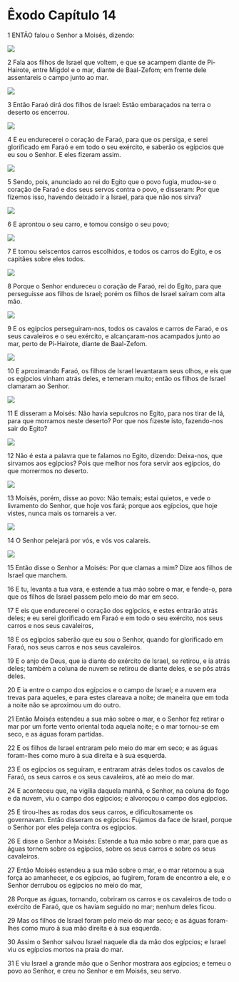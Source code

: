 # Êxodo Capítulo 14

1	ENTÃO falou o Senhor a Moisés, dizendo:

![](.img/02_Ex_14_01_RG.jpg)

2	Fala aos filhos de Israel que voltem, e que se acampem diante de Pi-Hairote, entre Migdol e o mar, diante de Baal-Zefom; em frente dele assentareis o campo junto ao mar.

![](.img/02_Ex_14_02_RG.jpg)

3	Então Faraó dirá dos filhos de Israel: Estão embaraçados na terra o deserto os encerrou.

![](.img/02_Ex_14_03_RG.jpg)

4	E eu endurecerei o coração de Faraó, para que os persiga, e serei glorificado em Faraó e em todo o seu exército, e saberão os egípcios que eu sou o Senhor. E eles fizeram assim.

![](.img/02_Ex_14_04_RG.jpg)

5	Sendo, pois, anunciado ao rei do Egito que o povo fugia, mudou-se o coração de Faraó e dos seus servos contra o povo, e disseram: Por que fizemos isso, havendo deixado ir a Israel, para que não nos sirva?

![](.img/02_Ex_14_05_RG.jpg)

6	E aprontou o seu carro, e tomou consigo o seu povo;

![](.img/02_Ex_14_06_RG.jpg)

7	E tomou seiscentos carros escolhidos, e todos os carros do Egito, e os capitães sobre eles todos.

![](.img/02_Ex_14_07_RG.jpg)

8	Porque o Senhor endureceu o coração de Faraó, rei do Egito, para que perseguisse aos filhos de Israel; porém os filhos de Israel saíram com alta mão.

![](.img/02_Ex_14_08_RG.jpg)

9	E os egípcios perseguiram-nos, todos os cavalos e carros de Faraó, e os seus cavaleiros e o seu exército, e alcançaram-nos acampados junto ao mar, perto de Pi-Hairote, diante de Baal-Zefom.

![](.img/02_Ex_14_09_RG.jpg)

10	E aproximando Faraó, os filhos de Israel levantaram seus olhos, e eis que os egípcios vinham atrás deles, e temeram muito; então os filhos de Israel clamaram ao Senhor.

![](.img/02_Ex_14_10_RG.jpg)

11	E disseram a Moisés: Não havia sepulcros no Egito, para nos tirar de lá, para que morramos neste deserto? Por que nos fizeste isto, fazendo-nos sair do Egito?

![](.img/02_Ex_14_11_RG.jpg)

12	Não é esta a palavra que te falamos no Egito, dizendo: Deixa-nos, que sirvamos aos egípcios? Pois que melhor nos fora servir aos egípcios, do que morrermos no deserto.

![](.img/02_Ex_14_12_RG.jpg)

13	Moisés, porém, disse ao povo: Não temais; estai quietos, e vede o livramento do Senhor, que hoje vos fará; porque aos egípcios, que hoje vistes, nunca mais os tornareis a ver.

![](.img/02_Ex_14_13_RG.jpg)

14	O Senhor pelejará por vós, e vós vos calareis.

![](.img/02_Ex_14_14_RG.jpg)

15	Então disse o Senhor a Moisés: Por que clamas a mim? Dize aos filhos de Israel que marchem.

16	E tu, levanta a tua vara, e estende a tua mão sobre o mar, e fende-o, para que os filhos de Israel passem pelo meio do mar em seco.

17	E eis que endurecerei o coração dos egípcios, e estes entrarão atrás deles; e eu serei glorificado em Faraó e em todo o seu exército, nos seus carros e nos seus cavaleiros,

18	E os egípcios saberão que eu sou o Senhor, quando for glorificado em Faraó, nos seus carros e nos seus cavaleiros.

19	E o anjo de Deus, que ia diante do exército de Israel, se retirou, e ia atrás deles; também a coluna de nuvem se retirou de diante deles, e se pôs atrás deles.

20	E ia entre o campo dos egípcios e o campo de Israel; e a nuvem era trevas para aqueles, e para estes clareava a noite; de maneira que em toda a noite não se aproximou um do outro.

21	Então Moisés estendeu a sua mão sobre o mar, e o Senhor fez retirar o mar por um forte vento oriental toda aquela noite; e o mar tornou-se em seco, e as águas foram partidas.

22	E os filhos de Israel entraram pelo meio do mar em seco; e as águas foram-lhes como muro à sua direita e à sua esquerda.

23	E os egípcios os seguiram, e entraram atrás deles todos os cavalos de Faraó, os seus carros e os seus cavaleiros, até ao meio do mar.

24	E aconteceu que, na vigília daquela manhã, o Senhor, na coluna do fogo e da nuvem, viu o campo dos egípcios; e alvoroçou o campo dos egípcios.

25	E tirou-lhes as rodas dos seus carros, e dificultosamente os governavam. Então disseram os egípcios: Fujamos da face de Israel, porque o Senhor por eles peleja contra os egípcios.

26	E disse o Senhor a Moisés: Estende a tua mão sobre o mar, para que as águas tornem sobre os egípcios, sobre os seus carros e sobre os seus cavaleiros.

27	Então Moisés estendeu a sua mão sobre o mar, e o mar retornou a sua força ao amanhecer, e os egípcios, ao fugirem, foram de encontro a ele, e o Senhor derrubou os egípcios no meio do mar,

28	Porque as águas, tornando, cobriram os carros e os cavaleiros de todo o exército de Faraó, que os haviam seguido no mar; nenhum deles ficou.

29	Mas os filhos de Israel foram pelo meio do mar seco; e as águas foram-lhes como muro à sua mão direita e à sua esquerda.

30	Assim o Senhor salvou Israel naquele dia da mão dos egípcios; e Israel viu os egípcios mortos na praia do mar.

31	E viu Israel a grande mão que o Senhor mostrara aos egípcios; e temeu o povo ao Senhor, e creu no Senhor e em Moisés, seu servo.

